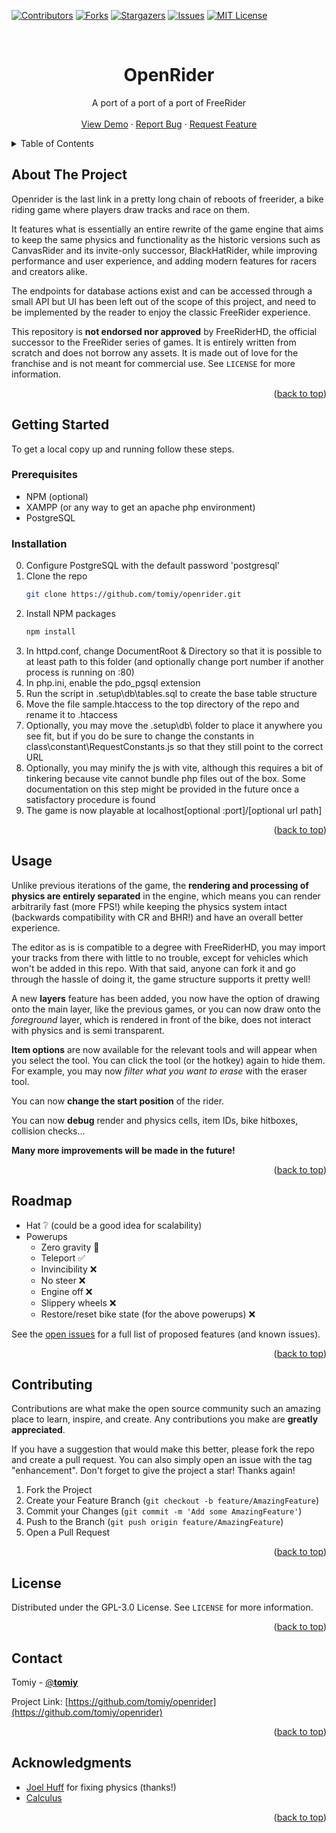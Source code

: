 <a name="readme-top"></a>

[![Contributors][contributors-shield]][contributors-url]
[![Forks][forks-shield]][forks-url]
[![Stargazers][stars-shield]][stars-url]
[![Issues][issues-shield]][issues-url]
[![MIT License][license-shield]][license-url]

<!-- PROJECT LOGO -->
<br />
<div align="center">
<h1 align="center">OpenRider</h1>
  <p align="center">
    A port of a port of a port of FreeRider 
    <br />
    <br />
    <a href="https://tomiy.me/openrider/">View Demo</a>
    ·
    <a href="https://github.com/tomiy/openrider/issues">Report Bug</a>
    ·
    <a href="https://github.com/tomiy/openrider/issues">Request Feature</a>
  </p>
</div>

<!-- TABLE OF CONTENTS -->
<details>
  <summary>Table of Contents</summary>
  <ol>
    <li>
      <a href="#about-the-project">About The Project</a>
    </li>
    <li>
      <a href="#getting-started">Getting Started</a>
      <ul>
        <li><a href="#prerequisites">Prerequisites</a></li>
        <li><a href="#installation">Installation</a></li>
      </ul>
    </li>
    <li><a href="#usage">Usage</a></li>
    <li><a href="#roadmap">Roadmap</a></li>
    <li><a href="#contributing">Contributing</a></li>
    <li><a href="#license">License</a></li>
    <li><a href="#contact">Contact</a></li>
    <li><a href="#acknowledgments">Acknowledgments</a></li>
  </ol>
</details>

<!-- ABOUT THE PROJECT -->
## About The Project

Openrider is the last link in a pretty long chain of reboots of freerider, a bike riding game where players draw tracks and race on them.

It features what is essentially an entire rewrite of the game engine that aims to keep the same physics and functionality as the historic versions such as CanvasRider and its invite-only successor, BlackHatRider, while improving performance and user experience, and adding modern features for racers and creators alike.

The endpoints for database actions exist and can be accessed through a small API but UI has been left out of the scope of this project, and need to be implemented by the reader to enjoy the classic FreeRider experience.

This repository is __not endorsed nor approved__ by FreeRiderHD, the official successor to the FreeRider series of games. It is entirely written from scratch and does not borrow any assets. It is made out of love for the franchise and is not meant for commercial use. See `LICENSE` for more information.

<p align="right">(<a href="#readme-top">back to top</a>)</p>

<!-- GETTING STARTED -->
## Getting Started

To get a local copy up and running follow these steps.

### Prerequisites

* NPM (optional)
* XAMPP (or any way to get an apache php environment)
* PostgreSQL

### Installation

0. Configure PostgreSQL with the default password 'postgresql'
1. Clone the repo
   ```sh
   git clone https://github.com/tomiy/openrider.git
   ```
2. Install NPM packages
   ```sh
   npm install
   ```
3. In httpd.conf, change DocumentRoot & Directory so that it is possible to at least path to this folder (and optionally change port number if another process is running on :80)
4. In php.ini, enable the pdo_pgsql extension 
5. Run the script in .setup\db\tables.sql to create the base table structure
6. Move the file sample.htaccess to the top directory of the repo and rename it to .htaccess
7. Optionally, you may move the .setup\db\ folder to place it anywhere you see fit, but if you do be sure to change the constants in class\constant\RequestConstants.js so that they still point to the correct URL
8. Optionally, you may minify the js with vite, although this requires a bit of tinkering because vite cannot bundle php files out of the box. Some documentation on this step might be provided in the future once a satisfactory procedure is found
8. The game is now playable at localhost[optional :port]/[optional url path]

<p align="right">(<a href="#readme-top">back to top</a>)</p>

<!-- USAGE EXAMPLES -->
## Usage

Unlike previous iterations of the game, the __rendering and processing of physics are entirely separated__ in the engine, which means you can render arbitrarily fast (more FPS!) while keeping the physics system intact (backwards compatibility with CR and BHR!) and have an overall better experience.

The editor as is is compatible to a degree with FreeRiderHD, you may import your tracks from there with little to no trouble, except for vehicles which won't be added in this repo. With that said, anyone can fork it and go through the hassle of doing it, the game structure supports it pretty well!

A new __layers__ feature has been added, you now have the option of drawing onto the main layer, like the previous games, or you can now draw onto the _foreground_ layer, which is rendered in front of the bike, does not interact with physics and is semi transparent.

__Item options__ are now available for the relevant tools and will appear when you select the tool. You can click the tool (or the hotkey) again to hide them. For example, you may now _filter what you want to erase_ with the eraser tool.

You can now __change the start position__ of the rider.

You can now __debug__ render and physics cells, item IDs, bike hitboxes, collision checks...

__Many more improvements will be made in the future!__

<p align="right">(<a href="#readme-top">back to top</a>)</p>

<!-- ROADMAP -->
## Roadmap

- Hat ❔ (could be a good idea for scalability)
- Powerups
  - Zero gravity 🚧
  - Teleport ✅
  - Invincibility ❌
  - No steer ❌
  - Engine off ❌
  - Slippery wheels ❌
  - Restore/reset bike state (for the above powerups) ❌

See the [open issues](https://github.com/tomiy/openrider/issues) for a full list of proposed features (and known issues).

<p align="right">(<a href="#readme-top">back to top</a>)</p>

<!-- CONTRIBUTING -->
## Contributing

Contributions are what make the open source community such an amazing place to learn, inspire, and create. Any contributions you make are **greatly appreciated**.

If you have a suggestion that would make this better, please fork the repo and create a pull request. You can also simply open an issue with the tag "enhancement".
Don't forget to give the project a star! Thanks again!

1. Fork the Project
2. Create your Feature Branch (`git checkout -b feature/AmazingFeature`)
3. Commit your Changes (`git commit -m 'Add some AmazingFeature'`)
4. Push to the Branch (`git push origin feature/AmazingFeature`)
5. Open a Pull Request

<p align="right">(<a href="#readme-top">back to top</a>)</p>

<!-- LICENSE -->
## License

Distributed under the GPL-3.0 License. See `LICENSE` for more information.

<p align="right">(<a href="#readme-top">back to top</a>)</p>

<!-- CONTACT -->
## Contact

Tomiy - [@__tomiy__](https://twitter.com/__tomiy__)

Project Link: [https://github.com/tomiy/openrider](https://github.com/tomiy/openrider)

<p align="right">(<a href="#readme-top">back to top</a>)</p>

<!-- ACKNOWLEDGMENTS -->
## Acknowledgments

* [Joel Huff](https://github.com/joelwhuff) for fixing physics (thanks!)
* [Calculus](https://github.com/Calculamatrise)

<p align="right">(<a href="#readme-top">back to top</a>)</p>

<!-- MARKDOWN LINKS & IMAGES -->
<!-- https://www.markdownguide.org/basic-syntax/#reference-style-links -->
[contributors-shield]: https://img.shields.io/github/contributors/tomiy/openrider.svg?style=for-the-badge
[contributors-url]: https://github.com/tomiy/openrider/graphs/contributors
[forks-shield]: https://img.shields.io/github/forks/tomiy/openrider.svg?style=for-the-badge
[forks-url]: https://github.com/tomiy/openrider/network/members
[stars-shield]: https://img.shields.io/github/stars/tomiy/openrider.svg?style=for-the-badge
[stars-url]: https://github.com/tomiy/openrider/stargazers
[issues-shield]: https://img.shields.io/github/issues/tomiy/openrider.svg?style=for-the-badge
[issues-url]: https://github.com/tomiy/openrider/issues
[license-shield]: https://img.shields.io/github/license/tomiy/openrider.svg?style=for-the-badge
[license-url]: https://github.com/tomiy/openrider/blob/master/LICENSE.txt
